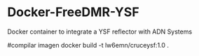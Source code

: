 # Docker-FreeDMR-YSF

Docker container to integrate a YSF reflector with ADN Systems

#compilar imagen
docker build -t lw6emn/cruceysf:1.0 .